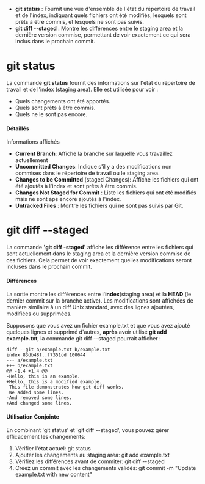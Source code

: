 * __git status__ : Fournit une vue d'ensemble de l'état du répertoire de travail et de l'index, indiquant quels fichiers ont été modifiés, lesquels sont prêts à être commis, et lesquels ne sont pas suivis.
* __git diff --staged__ : Montre les différences entre le staging area et la dernière version commise, permettant de voir exactement ce qui sera inclus dans le prochain commit.

# git status
La commande __git status__ fournit des informations sur l'état du répertoire de travail et de l'index (staging area). Elle est utilisée pour voir :
* Quels changements ont été apportés.
* Quels sont prêts à être commis.
* Quels ne le sont pas encore.

####  Détaillés
Informations affichés
* __Current Branch__: Affiche la branche sur laquelle vous travaillez actuellement
* __Uncommitted Changes__: Indique s'il y a des modifications non commises dans le répertoire de travail ou le staging area.
* __Changes to be Committed__ (staged Changes): Affiche les fichiers qui ont été ajoutés à l'index et sont prêts à être commis.
* __Changes Not Staged for Commit__ : Liste les fichiers qui ont été modifiés mais ne sont aps encore ajoutés à l'index.
* __Untracked Files__ : Montre les fichiers qui ne sont pas suivis par Git.

# git diff --staged
La commande __'git diff -staged'__ affiche les différence entre les fichiers qui sont actuellement dans le staging area et la dernière version commise de ces fichiers.
Cela permet de voir exactement quelles modifications seront incluses dans le prochain commit.

#### Différences
La sortie montre les différences entre l'__index__(staging area) et la __HEAD__ (le dernier commit sur la branche active). Les modifications sont affichées de manière similaire à un diff Unix standard, avec des lignes ajoutées, modifiées ou supprimées.

Supposons que vous avez un fichier example.txt et que vous avez ajouté quelques lignes et supprimé d'autres, __après__ avoir utilisé __git add example.txt__, la commande git diff --staged pourrait afficher :
````
diff --git a/example.txt b/example.txt
index 83db48f..f7351cd 100644
--- a/example.txt
+++ b/example.txt
@@ -1,4 +1,4 @@
-Hello, this is an example.
+Hello, this is a modified example.
 This file demonstrates how git diff works.
 We added some lines.
-And removed some lines.
+And changed some lines.
````

#### Utilisation Conjointe
En combinant 'git status' et 'git diff --staged', vous pouvez gérer efficacement les changements:
1. Vérifier l'état actuel: git status
2. Ajouter les changements au staging area: git add example.txt
3. Vérifiez les différences avant de commiter: git diff --staged
4. Créez un commit avec les changements validés: git commit -m "Update example.txt with new content"